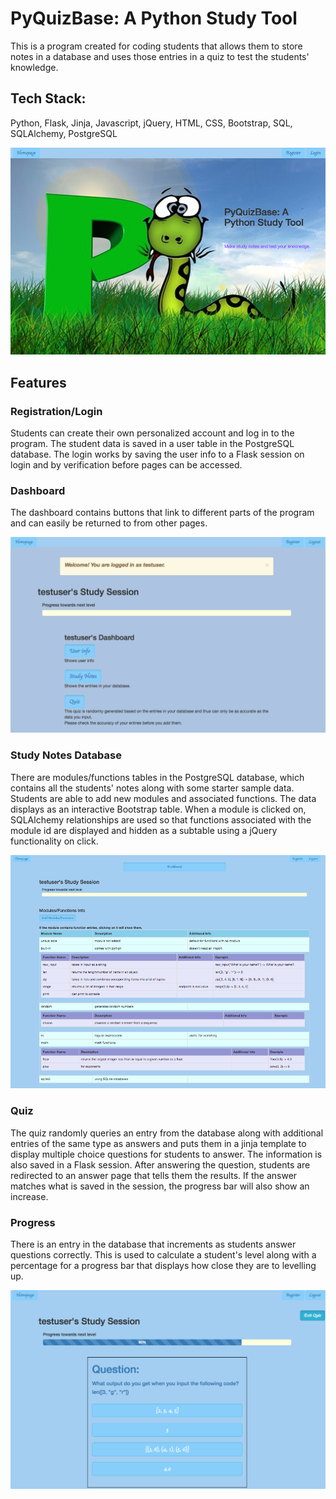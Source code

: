 PyQuizBase: A Python Study Tool
===============================

This is a program created for coding students that allows them to store notes in a database and uses those entries in a quiz to test the students' knowledge.

Tech Stack:
-----------
Python, Flask, Jinja, Javascript, jQuery, HTML, CSS, Bootstrap, SQL, SQLAlchemy, PostgreSQL

![Homepage](/static/img/Homepage.png)

Features
--------

### Registration/Login

Students can create their own personalized account and log in to the program. The student data is saved in a user table in the PostgreSQL database. The login works by saving the user info to a Flask session on login and by verification before pages can be accessed.

### Dashboard

The dashboard contains buttons that link to different parts of the program and can easily be returned to from other pages.

![Dashboard](/static/img/Dashboard.png)

### Study Notes Database

There are modules/functions tables in the PostgreSQL database, which contains all the students' notes along with some starter sample data. Students are able to add new modules and associated functions. The data displays as an interactive Bootstrap table. When a module is clicked on, SQLAlchemy relationships are used so that functions associated with the module id are displayed and hidden as a subtable using a jQuery functionality on click.

![Study Notes Table](/static/img/Study_Notes_Table.png)

### Quiz

The quiz randomly queries an entry from the database along with additional entries of the same type as answers and puts them in a jinja template to display multiple choice questions for students to answer. The information is also saved in a Flask session. After answering the question, students are redirected to an answer page that tells them the results. If the answer matches what is saved in the session, the progress bar will also show an increase.

### Progress

There is an entry in the database that increments as students answer questions correctly. This is used to calculate a student's level along with a percentage for a progress bar that displays how close they are to levelling up.

![Quiz](/static/img/Quiz.png)